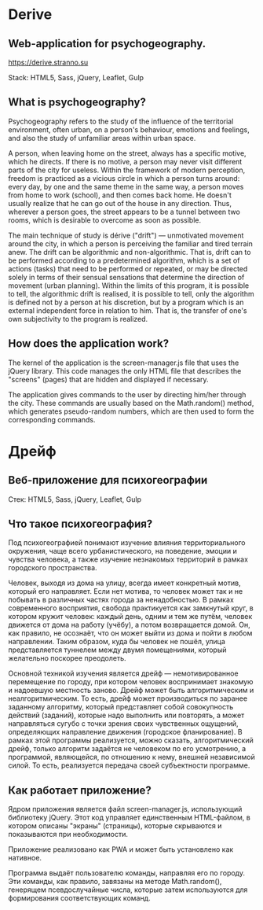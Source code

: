 # Derive

## Web-application for psychogeography.

https://derive.stranno.su

Stack: HTML5, Sass, jQuery, Leaflet, Gulp

## What is psychogeography?

Psychogeography refers to the study of the influence of the territorial environment, often urban, on a person's
behaviour, emotions and feelings, and also the study of unfamiliar areas within urban space.

A person, when leaving home on the street, always has a specific motive, which he directs. If there is no motive, a person may never visit different parts of the city for
useless. Within the framework of modern perception, freedom is practiced as a vicious circle in which a person
turns around: every day, by one and the same theme
in the same way, a person moves from home to work (school), and then comes back
home. He doesn't usually realize that he can go out of the house
in any direction. Thus, wherever a person goes, the street appears to be a tunnel between two rooms, which is
desirable to overcome as soon as possible.

The main technique of study is dérive ("drift") — unmotivated movement around the city, in which a person
is perceiving the familiar and tired terrain anew.
The drift can be algorithmic and non-algorithmic. That is, drift can
to be performed according to a predetermined algorithm, which is
a set of actions (tasks) that need to be performed or repeated, or may be directed solely in terms of
their sensual sensations that determine the direction of movement (urban planning). Within the limits of this
program, it is possible to tell, the algorithmic drift is realised, it is possible to tell,
only the algorithm is defined not by a person at his discretion, but by a program which is an external independent
force in relation to him. That is, the transfer of one's own subjectivity to the program is realized.

## How does the application work?

The kernel of the application is the screen-manager.js file that uses the jQuery library. This code manages the only HTML file that describes the "screens" (pages) that are hidden and displayed if necessary.

The application gives commands to the user by directing him/her through the city. These commands are usually based on the Math.random() method, which generates pseudo-random numbers, which are then used to form the corresponding commands.

# Дрейф

## Веб-приложение для психогеографии

Стек: HTML5, Sass, jQuery, Leaflet, Gulp

## Что такое психогеография?

Под психогеографией понимают изучение влияния территориального окружения, чаще всего урбанистического, на поведение, эмоции и чувства человека, а также изучение незнакомых территорий в рамках городского пространства.

Человек, выходя из дома на улицу, всегда имеет конкретный мотив, который его
направляет. Если нет мотива, то человек может так и не побывать в различных частях города за
ненадобностью. В рамках современного восприятия, свобода практикуется как замкнутый круг, в котором кружит
человек: каждый день, одним и тем
же путём, человек движется от дома на работу (учёбу), а потом возвращается
домой. Он, как правило, не осознаёт, что он может выйти из дома и пойти
в любом направлении. Таким образом, куда бы человек не пошёл, улица представляется туннелем между двумя
помещениями, который желательно поскорее преодолеть.

Основной техникой изучения является дрейф — немотивированное перемещение по городу, при котором человек
воспринимает знакомую и надоевшую местность заново.
Дрейф может быть алгоритмическим и неалгоритмическим. То есть, дрейф может
производиться по заранее заданному алгоритму, который представляет собой
совокупность действий (заданий), которые надо выполнить или повторять, а может направляться сугубо с точки зрения
своих чувственных ощущений, определяющих направление движения (городское фланирование). В рамках этой программы
реализуется, можно сказать, алгоритмический дрейф,
только алгоритм задаётся не человеком по его усмотрению, а программой, являющейся, по отношению к нему, внешней
независимой силой. То есть, реализуется передача своей субъектности программе.

## Как работает приложение?

Ядром приложения является файл screen-manager.js, использующий библиотеку jQuery. Этот код управляет единственным HTML-файлом, в котором описаны "экраны" (страницы), которые скрываются и показываются при необходимости.

Приложение реализовано как PWA и может быть установлено как нативное.

Программа выдаёт пользователю команды, направляя его по городу. Эти команды, как правило, завязаны на методе Math.random(), генерящем псевдослучайные числа, которые затем используются для формирования соответствующих команд.
